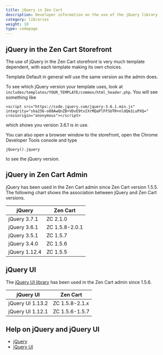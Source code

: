 ```yaml
---
title: jQuery in Zen Cart 
description: Developer information on the use of the jQuery library 
category: libraries
weight: 10
type: codepage
---
```


## jQuery in the Zen Cart Storefront 
The use of jQuery in the Zen Cart storefront is very much 
template dependent, with each template making its own choices.

Template Default in general will use the same version as the admin does. 

To see which jQuery version your template uses, look at `includes/templates/YOUR_TEMPLATE/common/html_header.php`.  You will see something like 

```
<script src="https://code.jquery.com/jquery-3.6.1.min.js" integrity="sha256-o88AwQnZB+VDvE9tvIXrMQaPlFFSUTR+nldQm1LuPXQ=" crossorigin="anonymous"></script>
```

which shows you version 3.6.1 is in use.

You can also open a browser window to the storefront, open the Chrome Developer Tools console and type 

```
jQuery().jquery
```

to see the jQuery version.

## jQuery in Zen Cart Admin

jQuery has been used in the Zen Cart admin since Zen Cart version 1.5.5.
The following chart shows the association between jQuery and Zen Cart versions. 

jQuery | Zen Cart 
-----------|--------------
jQuery 3.7.1 | ZC 2.1.0
jQuery 3.6.1 | ZC 1.5.8-2.0.1
jQuery 3.5.1 | ZC 1.5.7 
jQuery 3.4.0 | ZC 1.5.6
jQuery 1.12.4 | ZC 1.5.5

## jQuery UI

The [jQuery UI library](https://jqueryui.com/) has been used in the Zen Cart admin since 1.5.6.  

jQuery UI | Zen Cart 
-----------|--------------
jQuery UI 1.13.2 | ZC 1.5.8-2.1.x
jQuery UI 1.12.1 | ZC 1.5.6-1.5.7


## Help on jQuery and jQuery UI

- [jQuery](https://jquery.com/)
- [jQuery UI](https://jqueryui.com/)

